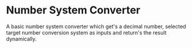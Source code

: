 # Number System Converter

A basic number system converter which get's a decimal number, selected target
number conversion system as inputs and return's the result dynamically.

